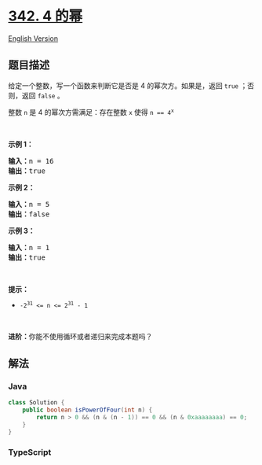 # [342. 4 的幂](https://leetcode.cn/problems/power-of-four)

[English Version](/solution/0300-0399/0342.Power%20of%20Four/README_EN.md)

## 题目描述

<!-- 这里写题目描述 -->

<p>给定一个整数，写一个函数来判断它是否是 4 的幂次方。如果是，返回 <code>true</code> ；否则，返回 <code>false</code> 。</p>

<p>整数 <code>n</code> 是 4 的幂次方需满足：存在整数 <code>x</code> 使得 <code>n == 4<sup>x</sup></code></p>

<p>&nbsp;</p>

<p><strong>示例 1：</strong></p>

<pre>
<strong>输入：</strong>n = 16
<strong>输出：</strong>true
</pre>

<p><strong>示例 2：</strong></p>

<pre>
<strong>输入：</strong>n = 5
<strong>输出：</strong>false
</pre>

<p><strong>示例 3：</strong></p>

<pre>
<strong>输入：</strong>n = 1
<strong>输出：</strong>true
</pre>

<p>&nbsp;</p>

<p><strong>提示：</strong></p>

<ul>
	<li><code>-2<sup>31</sup> &lt;= n &lt;= 2<sup>31</sup> - 1</code></li>
</ul>

<p>&nbsp;</p>

<p><strong>进阶：</strong>你能不使用循环或者递归来完成本题吗？</p>

## 解法

### **Java**

```java
class Solution {
    public boolean isPowerOfFour(int n) {
        return n > 0 && (n & (n - 1)) == 0 && (n & 0xaaaaaaaa) == 0;
    }
}
```

### **TypeScript**
